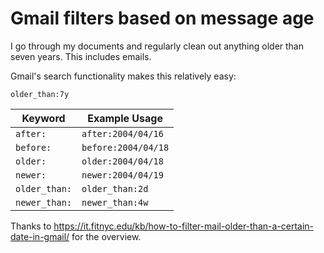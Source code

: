 # Gmail filters based on message age

I go through my documents and regularly clean out anything older than seven
years. This includes emails.

Gmail's search functionality makes this relatively easy:

```
older_than:7y
```

| Keyword       | Example Usage       |
|---------------|---------------------|
| `after:`      | `after:2004/04/16`  |
| `before:`     | `before:2004/04/18` |
| `older:`      | `older:2004/04/18`  |
| `newer:`      | `newer:2004/04/19`  |
| `older_than:` | `older_than:2d`     |
| `newer_than:` | `newer_than:4w`     |

Thanks to
<https://it.fitnyc.edu/kb/how-to-filter-mail-older-than-a-certain-date-in-gmail/>
for the overview.
